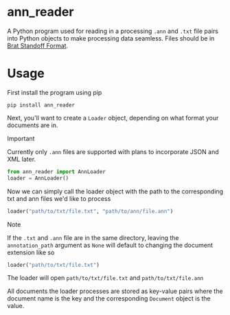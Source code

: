 # ann_reader
A Python program used for reading in a processing `.ann` and `.txt` file pairs into Python objects to make processing data seamless. Files should be in [Brat Standoff Format](https://brat.nlplab.org/standoff.html).
# Usage
First install the program using pip
```shell
pip install ann_reader
```
Next, you'll want to create a `Loader` object, depending on what format your documents are in.
> [!IMPORTANT]
> Currently only `.ann` files are supported with plans to incorporate JSON and XML later.

```python
from ann_reader import AnnLoader
loader = AnnLoader()
```
Now we can simply call the loader object with the path to the corresponding txt and ann files we'd like to process
```python
loader("path/to/txt/file.txt", "path/to/ann/file.ann")
```
> [!NOTE]
> If the `.txt` and `.ann` file are in the same directory, leaving the `annotation_path` argument as `None` will default to changing the document extension like so
> ```python
> loader("path/to/txt/file.txt")
> ```
> The loader will open `path/to/txt/file.txt` and `path/to/txt/file.ann`


All documents the loader processes are stored as key-value pairs where the document name is the key and the corresponding `Document` object is the value.


